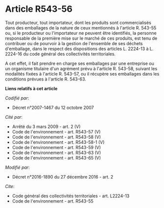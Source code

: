 # Article R543-56

Tout producteur, tout importateur, dont les produits sont commercialisés dans des emballages de la nature de ceux mentionnés
à l'article R. 543-55 ou, si le producteur ou l'importateur ne peuvent être identifiés, la personne responsable de la
première mise sur le marché de ces produits, est tenu de contribuer ou de pourvoir à la gestion de l'ensemble de ses déchets
d'emballage, dans le respect des dispositions des articles L. 2224-13 à L. 2224-16 du code général des collectivités
territoriales. 

A cet effet, il fait prendre en charge ses emballages par une entreprise ou un organisme titulaire d'un agrément prévu à
l'article R. 543-58, suivant les modalités fixées à l'article R. 543-57, ou il récupère ses emballages dans les conditions
prévues à l'article R. 543-63.

**Liens relatifs à cet article**

_Codifié par_:

  - Décret n°2007-1467 du 12 octobre 2007

_Cité par_:

  - Arrêté du 3 mars 2009 - art. 2 (V)
  - Code de l'environnement - art. R543-57 (V)
  - Code de l'environnement - art. R543-58 (V)
  - Code de l'environnement - art. R543-58-1 (V)
  - Code de l'environnement - art. R543-59 (V)
  - Code de l'environnement - art. R543-63 (V)
  - Code de l'environnement - art. R543-65 (V)

_Modifié par_:

  - Décret n°2016-1890 du 27 décembre 2016 - art. 2

_Cite_:

  - Code général des collectivités territoriales - art. L2224-13
  - Code de l'environnement - art. R543-55
